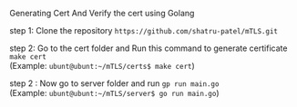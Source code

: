 Generating Cert And Verify the cert using Golang 

 step 1: Clone the repository ```https://github.com/shatru-patel/mTLS.git```

 step 2: Go to the cert folder and Run this command to generate certificate ```make cert```  
          (Example: ``ubunt@ubunt:~/mTLS/certs$ make cert``)
 
 step 2 : Now go to server folder and run ```gp run main.go```    
         (Example: ``ubunt@ubunt:~/mTLS/server$ go run main.go``)

